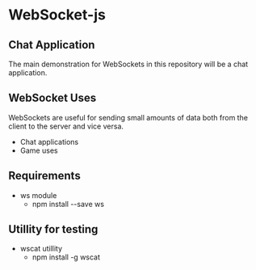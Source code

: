 # WebSocket-js

## Chat Application
The main demonstration for WebSockets in this repository will be a chat
application.

## WebSocket Uses
WebSockets are useful for sending small amounts of data both from the
client to the server and vice versa.
* Chat applications
* Game uses


## Requirements
* ws module
  * npm install --save ws

## Utillity for testing
* wscat utillity
  * npm install -g wscat
